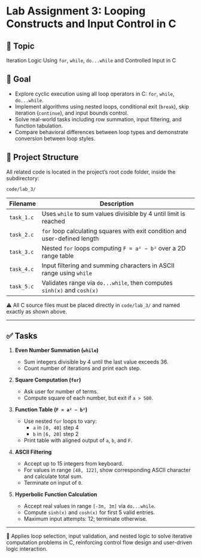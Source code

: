 # Lab Assignment 3: Looping Constructs and Input Control in C

## 🎯 Topic

Iteration Logic Using `for`, `while`, `do...while` and Controlled Input in C

## 📌 Goal

- Explore cyclic execution using all loop operators in C: `for`, `while`, `do...while`.
- Implement algorithms using nested loops, conditional exit (`break`), skip iteration (`continue`), and input bounds control.
- Solve real-world tasks including row summation, input filtering, and function tabulation.
- Compare behavioral differences between loop types and demonstrate conversion between loop styles.

## 📂 Project Structure

All related code is located in the project’s root code folder, inside the subdirectory:

```
code/lab_3/
```

<table>
  <thead>
    <tr>
      <th>Filename</th>
      <th>Description</th>
    </tr>
  </thead>
  <tbody>
    <tr>
      <td><code>task_1.c</code></td>
      <td>Uses <code>while</code> to sum values divisible by 4 until limit is reached</td>
    </tr>
    <tr>
      <td><code>task_2.c</code></td>
      <td><code>for</code> loop calculating squares with exit condition and user-defined length</td>
    </tr>
    <tr>
      <td><code>task_3.c</code></td>
      <td>Nested <code>for</code> loops computing <code>F = a² − b²</code> over a 2D range table</td>
    </tr>
    <tr>
      <td><code>task_4.c</code></td>
      <td>Input filtering and summing characters in ASCII range using <code>while</code></td>
    </tr>
    <tr>
      <td><code>task_5.c</code></td>
      <td>Validates range via <code>do...while</code>, then computes <code>sinh(x)</code> and <code>cosh(x)</code></td>
    </tr>
  </tbody>
</table>

⚠️ All C source files must be placed directly in `code/lab_3/` and named exactly as shown above.

---

## ✅ Tasks

1. **Even Number Summation (`while`)**
   - Sum integers divisible by 4 until the last value exceeds 36.
   - Count number of iterations and print each step.

2. **Square Computation (`for`)**
   - Ask user for number of terms.
   - Compute square of each number, but exit if `a > 500`.

3. **Function Table (`F = a² − b²`)**
   - Use nested `for` loops to vary:
     - `a` in `[0, 40]` step 4
     - `b` in `[6, 20]` step 2
   - Print table with aligned output of `a`, `b`, and `F`.

4. **ASCII Filtering**
   - Accept up to 15 integers from keyboard.
   - For values in range `[48, 122]`, show corresponding ASCII character and calculate total sum.
   - Terminate on input of `0`.

5. **Hyperbolic Function Calculation**
   - Accept real values in range `[-3π, 3π]` via `do...while`.
   - Compute `sinh(x)` and `cosh(x)` for first 5 valid entries.
   - Maximum input attempts: 12; terminate otherwise.

---

📎 Applies loop selection, input validation, and nested logic to solve iterative computation problems in C, reinforcing control flow design and user-driven logic interaction.
